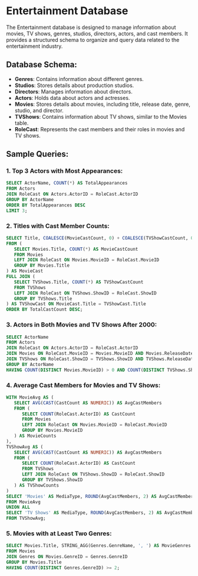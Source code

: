 # Entertainment Database

The Entertainment database is designed to manage information about movies, TV shows, genres, studios, directors, actors, and cast members. It provides a structured schema to organize and query data related to the entertainment industry.

## Database Schema:

- **Genres**: Contains information about different genres.
- **Studios**: Stores details about production studios.
- **Directors**: Manages information about directors.
- **Actors**: Holds data about actors and actresses.
- **Movies**: Stores details about movies, including title, release date, genre, studio, and director.
- **TVShows**: Contains information about TV shows, similar to the Movies table.
- **RoleCast**: Represents the cast members and their roles in movies and TV shows.

## Sample Queries:

### 1. Top 3 Actors with Most Appearances:

```sql
SELECT ActorName, COUNT(*) AS TotalAppearances
FROM Actors
JOIN RoleCast ON Actors.ActorID = RoleCast.ActorID
GROUP BY ActorName
ORDER BY TotalAppearances DESC
LIMIT 3;
```

### 2. Titles with Cast Member Counts:

```sql
SELECT Title, COALESCE(MovieCastCount, 0) + COALESCE(TVShowCastCount, 0) AS TotalCastCount
FROM (
   SELECT Movies.Title, COUNT(*) AS MovieCastCount
   FROM Movies
   LEFT JOIN RoleCast ON Movies.MovieID = RoleCast.MovieID
   GROUP BY Movies.Title
) AS MovieCast
FULL JOIN (
   SELECT TVShows.Title, COUNT(*) AS TVShowCastCount
   FROM TVShows
   LEFT JOIN RoleCast ON TVShows.ShowID = RoleCast.ShowID
   GROUP BY TVShows.Title
) AS TVShowCast ON MovieCast.Title = TVShowCast.Title
ORDER BY TotalCastCount DESC;
```

### 3. Actors in Both Movies and TV Shows After 2000:

```sql
SELECT ActorName
FROM Actors
JOIN RoleCast ON Actors.ActorID = RoleCast.ActorID
JOIN Movies ON RoleCast.MovieID = Movies.MovieID AND Movies.ReleaseDate > '2000-01-01'
JOIN TVShows ON RoleCast.ShowID = TVShows.ShowID AND TVShows.ReleaseDate > '2000-01-01'
GROUP BY ActorName
HAVING COUNT(DISTINCT Movies.MovieID) > 0 AND COUNT(DISTINCT TVShows.ShowID) > 0;
```

### 4. Average Cast Members for Movies and TV Shows:

```sql
WITH MovieAvg AS (
   SELECT AVG(CAST(CastCount AS NUMERIC)) AS AvgCastMembers
   FROM (
      SELECT COUNT(RoleCast.ActorID) AS CastCount
      FROM Movies
      LEFT JOIN RoleCast ON Movies.MovieID = RoleCast.MovieID
      GROUP BY Movies.MovieID
   ) AS MovieCounts
),
TVShowAvg AS (
   SELECT AVG(CAST(CastCount AS NUMERIC)) AS AvgCastMembers
   FROM (
      SELECT COUNT(RoleCast.ActorID) AS CastCount
      FROM TVShows
      LEFT JOIN RoleCast ON TVShows.ShowID = RoleCast.ShowID
      GROUP BY TVShows.ShowID
   ) AS TVShowCounts
)
SELECT 'Movies' AS MediaType, ROUND(AvgCastMembers, 2) AS AvgCastMembers
FROM MovieAvg
UNION ALL
SELECT 'TV Shows' AS MediaType, ROUND(AvgCastMembers, 2) AS AvgCastMembers
FROM TVShowAvg;
```

### 5. Movies with at Least Two Genres:

```sql
SELECT Movies.Title, STRING_AGG(Genres.GenreName, ', ') AS MovieGenres
FROM Movies
JOIN Genres ON Movies.GenreID = Genres.GenreID
GROUP BY Movies.Title
HAVING COUNT(DISTINCT Genres.GenreID) >= 2;
```
